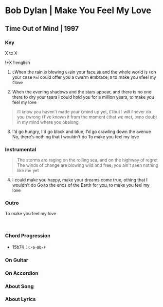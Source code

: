 # Bob Dylan | Make You Feel My Love
## Time Out of Mind | 1997

### Key
X to X
&nbsp;

!+X
!!english

1. `C`When the rain is blowing `G/B`in your face,`Bb` and the whole world is `F`on your case
`Fm`I could offer you a `C`warm embrace, `D` to make you `G`feel my `C`love

2. When the evening shadows and the stars appear, and there is no one there to dry your tears
I could hold you for a million years, to make you feel my love

> `F`I know you haven't made your `C`mind up yet, `E7`but I will `F`never do you `C`wrong
> `F`I've known it from the moment `C`that we met, `Dm`no doubt in my mind where you `G`belong

3. I'd go hungry, I'd go black and blue, I'd go crawling down the avenue
No, there's nothing that I wouldn't do
To make you feel my love

### Instrumental


> The storms are raging on the rolling sea, and on the highway of regret
> The winds of change are blowing wild and free, you ain't seen nothing like me yet

4. I could make you happy, make your dreams come true, othing that I wouldn't do
Go to the ends of the Earth for you, to make you feel my love

### Outro
To make you feel my love






&nbsp;&nbsp;

### Chord Progression


 - 15b74：`C-G-Bb-F`  


### On Guitar


### On Accordion

### About Song

### About Lyrics


